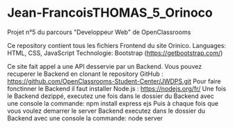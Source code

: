 # Jean-FrancoisTHOMAS_5_Orinoco
Projet n°5 du parcours "Developpeur Web" de OpenClassrooms

Ce repository contient tous les fichiers Frontend du site Orinico.
Languages: HTML, CSS, JavaScript
Technologie: Bootstrap (https://getbootstrap.com/)

Ce site fait appel a une API desservie par un Backend.
Vous pouvez recuperer le Backend en clonant le repository GitHub : https://github.com/OpenClassrooms-Student-Center/JWDPS.git
Pour faire fonctinner le Backend il faut installer Node.js : https://nodejs.org/fr/
Une fois le Backend dezippé, executez une fois dans le dossier du Backend avec une console la commande: npm install express ejs
Puis à chaque fois que vous voulez demarrer le server Backend executez dans le dossier du Backend avec une console la commande: node server
